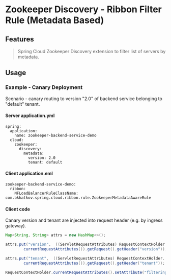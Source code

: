 # Zookeeper Discovery - Ribbon Filter Rule (Metadata Based)

## Features

> Spring Cloud Zookeeper Discovery extension to filter list of servers by metadata.

## Usage

### Example - Canary Deployment

Scenario - canary routing to version "2.0" of backend service belonging to "default" tenant.

#### Server application.yml

```
spring:
  application:
    name: zookeeper-backend-service-demo
  cloud:
    zookeeper:
      discovery:
        metadata:
          version: 2.0
          tenant: default
```

#### Client application.eml

```
zookeeper-backend-service-demo:
  ribbon:
    NFLoadBalancerRuleClassName: com.bkhatkov.spring.cloud.ribbon.rule.ZookeeperMetadataAwareRule
```

#### Client code

Canary version and tenant are injected into request header (e.g. by ingress gateway).

```java
Map<String, String> attrs = new HashMap<>();

attrs.put("version",  ((ServletRequestAttributes) RequestContextHolder.
        currentRequestAttributes()).getRequest().getHeader("version"));

attrs.put("tenant",  ((ServletRequestAttributes) RequestContextHolder.
        currentRequestAttributes()).getRequest().getHeader("tenant"));

RequestContextHolder.currentRequestAttributes().setAttribute("filteringAttributes", attrs, 0);
```